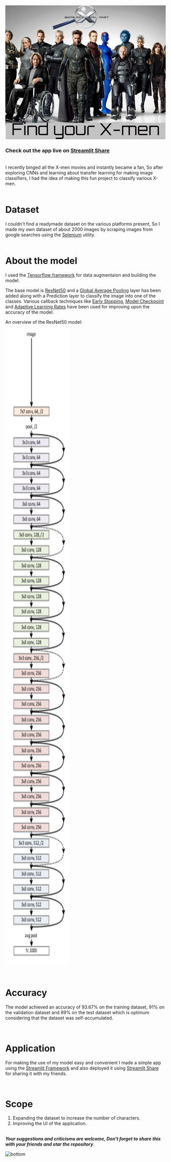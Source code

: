 ![Icon](/icon.png)
</br>

### Check out the app live on [Streamlit Share](https://share.streamlit.io/pranjal198/x-men-classifier/main/app.py)

</br>
I recently binged all the X-men movies and instantly became a fan, So after exploring CNNs and learning about transfer learning for making image classifiers, I had the idea of making this fun project to classify various X-men.
</br>
</br>

# Dataset

I couldn't find a readymade dataset on the various platforms present, So I made my own dataset of about 2000 images by scraping images from google searches using the [Selenium](https://www.selenium.dev/) utility.
</br>
</br>

# About the model
I used the [Tensorflow framework](https://www.tensorflow.org/) for data augmentaion and building the model.

The base model is [ResNet50](https://keras.io/api/applications/resnet/) and a [Global Average Pooling](https://www.tensorflow.org/api_docs/python/tf/keras/layers/GlobalAveragePooling2D) layer has been added along with a Prediction layer to classify the image into one of the classes. Various callback techniques like [Early Stopping](https://www.tensorflow.org/api_docs/python/tf/keras/callbacks/EarlyStopping), [Model Checkpoint](https://keras.io/api/callbacks/model_checkpoint/) and [Adaptive Learning Rates](https://towardsdatascience.com/learning-rate-schedules-and-adaptive-learning-rate-methods-for-deep-learning-2c8f433990d1) have been used for improving upon the accuracy of the model. 

An overview of the ResNet50 model:
</br>
<img src="data-original.png" width="200" height="2000">

</br>

# Accuracy


The model achieved an accuracy of 93.67% on the training dataset, 91% on the validation dataset and 89% on the test dataset which is optimum considering that the dataset was self-accumulated.

</br>

# Application

For making the use of my model easy and convenient I made a simple app using the [Streamlit Framework](https://streamlit.io/) and also deployed it using [Streamlit Share](https://share.streamlit.io/) for sharing it with my friends.

</br>

# Scope
1) Expanding the dataset to increase the number of characters.
2) Improving the UI of the application.


</br>
<strong><em>Your suggestions and criticisms are welcome, Don't forget to share this with your friends and star the repository</em></strong>.

</br>

![bottom](/bottom.jpg)


